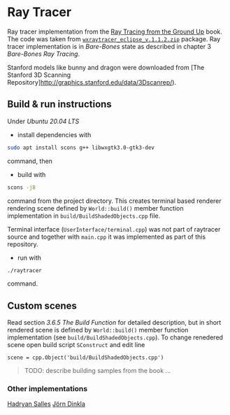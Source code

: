 # Ray Tracer

Ray tracer implementation from the [Ray Tracing from the Ground Up](http://www.raytracegroundup.com/index.html) book. The code was taken from [`wxraytracer_eclipse_v.1.1.2.zip`](http://www.raytracegroundup.com/downloads/wxraytracer_eclipse_v.1.1.2.zip) package. Ray tracer implementation is in *Bare-Bones* state as described in chapter 3 *Bare-Bones Ray Tracing*. 

Stanford models like bunny and dragon were downloaded from [The Stanford 3D Scanning Repository]http://graphics.stanford.edu/data/3Dscanrep/).

## Build & run instructions

Under *Ubuntu 20.04 LTS*

- install dependencies with

```bash
sudo apt install scons g++ libwxgtk3.0-gtk3-dev
```

command, then

- build with

```bash
scons -j8
```

command from the project directory. This creates terminal based renderer rendering scene defined by `World::build()` member function implementation in `build/BuildShadedObjects.cpp` file. 

Terminal interface (`UserInterface/terminal.cpp`) was not part of raytracer source and together with `main.cpp` it was implemented as part of this repository.

- run with

```bash
./raytracer
```

command.

## Custom scenes

Read section *3.6.5 The Build Function* for detailed description, but in short rendered scene is defined by `World::build()` member function implementation (see `build/BuildShadedObjects.cpp`). To change renedered scene open build script `SConstruct` and edit line

```
scene = cpp.Object('build/BuildShadedObjects.cpp')
```

> TODO: describe building samples from the book ...

### Other implementations

[Hadryan Salles](https://github.com/hadryansalles/ray-tracing-from-the-ground-up)
[Jörn Dinkla](https://github.com/jdinkla/from-the-ground-up-ray-tracer)
